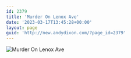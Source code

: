 ```yaml
---
id: 2379
title: 'Murder On Lenox Ave'
date: '2023-03-17T13:45:28+00:00'
layout: page
guid: 'http://new.andydixon.com/?page_id=2379'
---
```


![Murder On Lenox Ave](https://i0.wp.com/assets.g8x2.ldn.idrivee2-23.com/posters/Murder%20On%20Lenox%20Ave%2001.jpg?w=1200&ssl=1 "Murder On Lenox Ave")